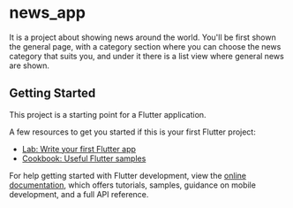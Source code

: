 # news_app

It is a project about showing news around the world.
You'll be first shown the general page, with a category section where you can choose the news category that suits you, and under it there is a list view where general news are shown.
## Getting Started

This project is a starting point for a Flutter application.

A few resources to get you started if this is your first Flutter project:

- [Lab: Write your first Flutter app](https://docs.flutter.dev/get-started/codelab)
- [Cookbook: Useful Flutter samples](https://docs.flutter.dev/cookbook)

For help getting started with Flutter development, view the
[online documentation](https://docs.flutter.dev/), which offers tutorials,
samples, guidance on mobile development, and a full API reference.
